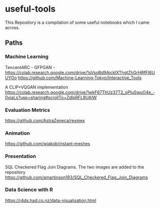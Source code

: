 # useful-tools
This Repository is a compilation of some useful notebooks which I came across. 
## Paths
### Machine Learning
TencentARC - GFPGAN - https://colab.research.google.com/drive/1sVsoBd9AjckIXThgtZhGrHRfFI6UUYOo
https://github.com/Machine-Learning-Tokyo/Interactive_Tools

A CLIP+VQGAN implementation https://colab.research.google.com/drive/1wkF67ThUz37T2_oPIuSwuO4e_-0vjaLs?usp=sharing#scrollTo=ZdlpRFL8UAlW

### Evaluation Metrics
https://github.com/AstraZeneca/rexmex

### Animation
https://github.com/wjakob/instant-meshes

### Presentation
SQL Checkered Flag Join Diagrams. The two images are added to the repository
https://github.com/amartinson193/SQL_Checkered_Flag_Join_Diagrams

### Data Science with R
https://r4ds.had.co.nz/data-visualisation.html

